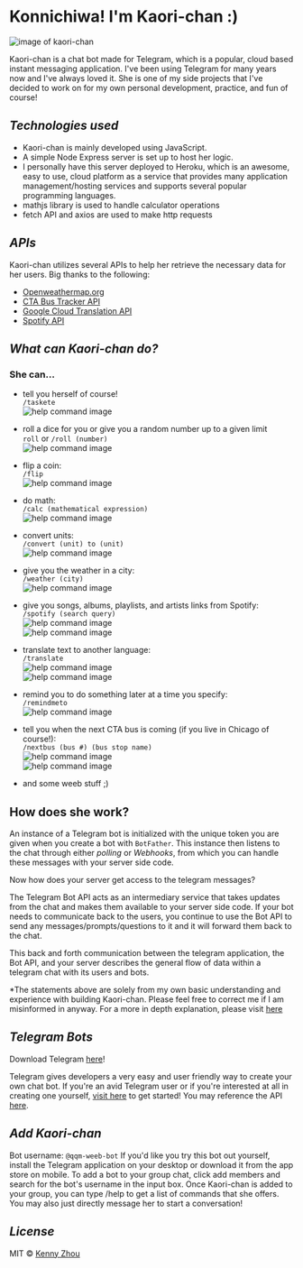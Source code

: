 # Konnichiwa! I'm Kaori-chan :)
![image of kaori-chan](https://s3.amazonaws.com/kenford/kaori.jpg)

Kaori-chan is a chat bot made for Telegram, which is a popular, cloud based instant messaging application. I've been using Telegram for many years now and I've always loved it. She is one of my side projects that I've decided to work on for my own personal development, practice, and fun of course!

## *Technologies used*
* Kaori-chan is mainly developed using JavaScript. 
* A simple Node Express server is set up to host her logic. 
* I personally have this server deployed to Heroku, which is an awesome, easy to use, cloud platform as a service that provides many application management/hosting services and supports several popular programming languages.
* mathjs library is used to handle calculator operations
* fetch API and axios are used to make http requests

## *APIs*
Kaori-chan utilizes several APIs to help her retrieve the necessary data for her users. 
Big thanks to the following:

* [Openweathermap.org](https://openweathermap.org/api) 
* [CTA Bus Tracker API](https://www.transitchicago.com/developers/bustracker/)
* [Google Cloud Translation API](https://cloud.google.com/translate/docs/apis)
* [Spotify API](https://developer.spotify.com/documentation/web-api/)

## *What can Kaori-chan do?*

### She can...

* tell you herself of course!  
`/taskete`  
![help command image](https://github.com/Kenford20/my-telegram-bot/blob/master/images/taskete.PNG)

* roll a dice for you or give you a random number up to a given limit   
`roll` or `/roll (number)`  
![help command image](https://github.com/Kenford20/my-telegram-bot/blob/master/images/roll.PNG)

* flip a coin:  
`/flip`  
![help command image](https://github.com/Kenford20/my-telegram-bot/blob/master/images/flip.PNG)
  
* do math:  
`/calc (mathematical expression)`  
![help command image](https://github.com/Kenford20/my-telegram-bot/blob/master/images/calc.PNG)
  
* convert units:  
`/convert (unit) to (unit)`  
![help command image](https://github.com/Kenford20/my-telegram-bot/blob/master/images/convert.PNG)
  
* give you the weather in a city:  
`/weather (city)`  
![help command image](https://github.com/Kenford20/my-telegram-bot/blob/master/images/weather.PNG)
  
* give you songs, albums, playlists, and artists links from Spotify:  
`/spotify (search query)`  
![help command image](https://github.com/Kenford20/my-telegram-bot/blob/master/images/spotify.PNG)  
![help command image](https://github.com/Kenford20/my-telegram-bot/blob/master/images/spotify2.PNG)
  
* translate text to another language:  
`/translate`  
![help command image](https://github.com/Kenford20/my-telegram-bot/blob/master/images/translate.PNG)  
![help command image](https://github.com/Kenford20/my-telegram-bot/blob/master/images/translate2.PNG)

* remind you to do something later at a time you specify:  
`/remindmeto`  
![help command image](https://github.com/Kenford20/my-telegram-bot/blob/master/images/remindmeto.PNG)
  
* tell you when the next CTA bus is coming (if you live in Chicago of course!):  
`/nextbus (bus #) (bus stop name)`  
![help command image](https://github.com/Kenford20/my-telegram-bot/blob/master/images/nextbus.PNG)  
![help command image](https://github.com/Kenford20/my-telegram-bot/blob/master/images/nextbus2.PNG)
  
* and some weeb stuff ;)

## How does she work?
An instance of a Telegram bot is initialized with the unique token you are given when you create a bot with `BotFather`. This instance then listens to the chat through either *polling* or *Webhooks*, from which you can handle these messages with your server side code. 

Now how does your server get access to the telegram messages? 

The Telegram Bot API acts as an intermediary service that takes updates from the chat and makes them available to your server side code. If your bot needs to communicate back to the users, you continue to use the Bot API to send any messages/prompts/questions to it and it will forward them back to the chat.

This back and forth communication between the telegram application, the Bot API, and your server describes the general flow of data within a telegram chat with its users and bots. 

\*The statements above are solely from my own basic understanding and experience with building Kaori-chan. 
Please feel free to correct me if I am misinformed in anyway.
For a more in depth explanation, please visit [here](https://core.telegram.org/bots "Telegram Bots Page")

## *Telegram Bots*
Download Telegram [here](https://desktop.telegram.org/ "Telegram Download")!

Telegram gives developers a very easy and user friendly way to create your own chat bot. If you're an avid Telegram user or if you're interested at all in creating one yourself, [visit here](https://core.telegram.org/bots "Telegram Bots Page") to get started! You may reference the API [here](https://core.telegram.org/bots/api "Telegram Bots API").

## *Add Kaori-chan*
Bot username: `@qqm-weeb-bot`
If you'd like you try this bot out yourself, install the Telegram application on your desktop or download it from the app store on mobile. To add a bot to your group chat, click add members and search for the bot's username in the input box. Once Kaori-chan is added to your group, you can type /help to get a list of commands that she offers. You may also just directly message her to start a conversation!

## *License*
MIT © [Kenny Zhou](https://github.com/kenford20)
